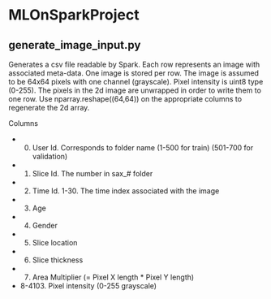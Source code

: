 # MLOnSparkProject

## generate_image_input.py

Generates a csv file readable by Spark. Each row represents an image with associated meta-data. 
One image is stored per row. The image is assumed to be 64x64 pixels with one channel (grayscale). Pixel intensity is uint8 type (0-255). The pixels in the 2d image are unwrapped in order to write them to one row. Use nparray.reshape((64,64)) on the appropriate columns to regenerate the 2d array.

Columns

* 0. User Id. Corresponds to folder name (1-500 for train) (501-700 for validation)
* 1. Slice Id. The number in sax_# folder
* 2. Time Id. 1-30. The time index associated with the image
* 3. Age
* 4. Gender
* 5. Slice location
* 6. Slice thickness
* 7. Area Multiplier (= Pixel X length * Pixel Y length)
* 8-4103. Pixel intensity (0-255 grayscale) 
